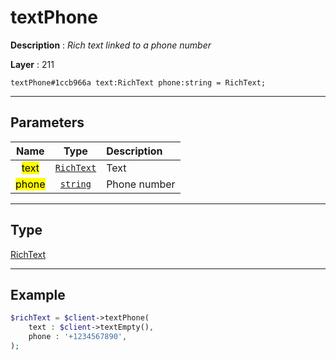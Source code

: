 # textPhone

**Description** : *Rich text linked to a phone number*

**Layer** : 211

```tl
textPhone#1ccb966a text:RichText phone:string = RichText;
```

---

## Parameters

| Name | Type | Description |
| :---: | :---: | :--- |
| <mark>text</mark> | [`RichText`](type/RichText) | Text |
| <mark>phone</mark> | [`string`](type/string) | Phone number |

---

## Type

[RichText](type/RichText)

---

## Example

```php
$richText = $client->textPhone(
	text : $client->textEmpty(),
	phone : '+1234567890',
);
```